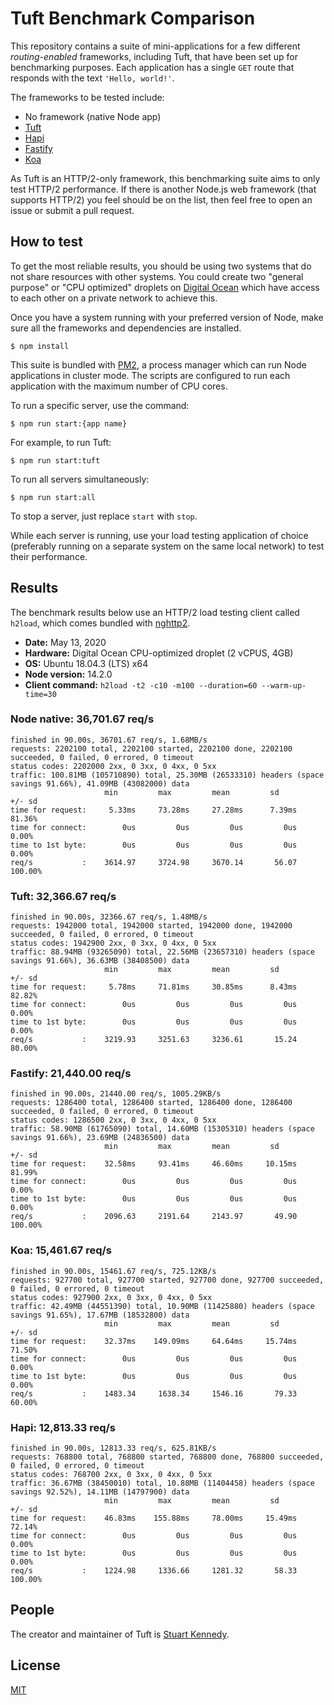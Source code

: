 # Tuft Benchmark Comparison

This repository contains a suite of mini-applications for a few different *routing-enabled* frameworks, including Tuft, that have been set up for benchmarking purposes. Each application has a single `GET` route that responds with the text `'Hello, world!'`.

The frameworks to be tested include:

* No framework (native Node app)
* [Tuft](https://tuft.dev)
* [Hapi](https://hapi.dev)
* [Fastify](https://fastify.io)
* [Koa](https://koajs.com)

As Tuft is an HTTP/2-only framework, this benchmarking suite aims to only test HTTP/2 performance. If there is another Node.js web framework (that supports HTTP/2) you feel should be on the list, then feel free to open an issue or submit a pull request.

## How to test

To get the most reliable results, you should be using two systems that do not share resources with other systems. You could create two "general purpose" or "CPU optimized" droplets on [Digital Ocean](https://www.digitalocean.com) which have access to each other on a private network to achieve this.

Once you have a system running with your preferred version of Node, make sure all the frameworks and dependencies are installed.

```
$ npm install
```

This suite is bundled with [PM2](https://pm2.keymetrics.io), a process manager which can run Node applications in cluster mode. The scripts are configured to run each application with the maximum number of CPU cores.

To run a specific server, use the command:

```
$ npm run start:{app name}
```

For example, to run Tuft:

```
$ npm run start:tuft
```

To run all servers simultaneously:

```
$ npm run start:all
```

To stop a server, just replace `start` with `stop`.

While each server is running, use your load testing application of choice (preferably running on a separate system on the same local network) to test their performance.

## Results

The benchmark results below use an HTTP/2 load testing client called `h2load`, which comes bundled with [nghttp2](https://nghttp2.org/).

* **Date:** May 13, 2020  
* **Hardware:** Digital Ocean CPU-optimized droplet (2 vCPUS, 4GB)  
* **OS:** Ubuntu 18.04.3 (LTS) x64  
* **Node version:** 14.2.0 
* **Client command:** `h2load -t2 -c10 -m100 --duration=60 --warm-up-time=30`  

### Node native: 36,701.67 req/s
```
finished in 90.00s, 36701.67 req/s, 1.68MB/s
requests: 2202100 total, 2202100 started, 2202100 done, 2202100 succeeded, 0 failed, 0 errored, 0 timeout
status codes: 2202000 2xx, 0 3xx, 0 4xx, 0 5xx
traffic: 100.81MB (105710890) total, 25.30MB (26533310) headers (space savings 91.66%), 41.09MB (43082000) data
                     min         max         mean         sd        +/- sd
time for request:     5.33ms     73.28ms     27.28ms      7.39ms    81.36%
time for connect:        0us         0us         0us         0us     0.00%
time to 1st byte:        0us         0us         0us         0us     0.00%
req/s           :    3614.97     3724.98     3670.14       56.07   100.00%
```

### Tuft: 32,366.67 req/s
```
finished in 90.00s, 32366.67 req/s, 1.48MB/s
requests: 1942000 total, 1942000 started, 1942000 done, 1942000 succeeded, 0 failed, 0 errored, 0 timeout
status codes: 1942900 2xx, 0 3xx, 0 4xx, 0 5xx
traffic: 88.94MB (93265090) total, 22.56MB (23657310) headers (space savings 91.66%), 36.63MB (38408500) data
                     min         max         mean         sd        +/- sd
time for request:     5.78ms     71.81ms     30.85ms      8.43ms    82.82%
time for connect:        0us         0us         0us         0us     0.00%
time to 1st byte:        0us         0us         0us         0us     0.00%
req/s           :    3219.93     3251.63     3236.61       15.24    80.00%
```

### Fastify: 21,440.00 req/s
```
finished in 90.00s, 21440.00 req/s, 1005.29KB/s
requests: 1286400 total, 1286400 started, 1286400 done, 1286400 succeeded, 0 failed, 0 errored, 0 timeout
status codes: 1286500 2xx, 0 3xx, 0 4xx, 0 5xx
traffic: 58.90MB (61765090) total, 14.60MB (15305310) headers (space savings 91.66%), 23.69MB (24836500) data
                     min         max         mean         sd        +/- sd
time for request:    32.58ms     93.41ms     46.60ms     10.15ms    81.99%
time for connect:        0us         0us         0us         0us     0.00%
time to 1st byte:        0us         0us         0us         0us     0.00%
req/s           :    2096.63     2191.64     2143.97       49.90   100.00%
```

### Koa: 15,461.67 req/s
```
finished in 90.00s, 15461.67 req/s, 725.12KB/s
requests: 927700 total, 927700 started, 927700 done, 927700 succeeded, 0 failed, 0 errored, 0 timeout
status codes: 927900 2xx, 0 3xx, 0 4xx, 0 5xx
traffic: 42.49MB (44551390) total, 10.90MB (11425880) headers (space savings 91.65%), 17.67MB (18532800) data
                     min         max         mean         sd        +/- sd
time for request:    32.37ms    149.09ms     64.64ms     15.74ms    71.50%
time for connect:        0us         0us         0us         0us     0.00%
time to 1st byte:        0us         0us         0us         0us     0.00%
req/s           :    1483.34     1638.34     1546.16       79.33    60.00%
```

### Hapi: 12,813.33 req/s
```
finished in 90.00s, 12813.33 req/s, 625.81KB/s
requests: 768800 total, 768800 started, 768800 done, 768800 succeeded, 0 failed, 0 errored, 0 timeout
status codes: 768700 2xx, 0 3xx, 0 4xx, 0 5xx
traffic: 36.67MB (38450010) total, 10.88MB (11404458) headers (space savings 92.52%), 14.11MB (14797900) data
                     min         max         mean         sd        +/- sd
time for request:    46.83ms    155.88ms     78.00ms     15.49ms    72.14%
time for connect:        0us         0us         0us         0us     0.00%
time to 1st byte:        0us         0us         0us         0us     0.00%
req/s           :    1224.98     1336.66     1281.32       58.33   100.00%
```
## People
The creator and maintainer of Tuft is [Stuart Kennedy](https://github.com/rav2040).

## License
[MIT](https://github.com/tuftjs/bench/blob/master/LICENSE)
